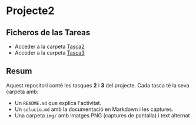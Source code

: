 # Projecte2
## Ficheros de las Tareas
- Acceder a la carpeta [Tasca2](tasca2/)
- Acceder a la carpeta [Tasca3](tasca3/)

## Resum
Aquest repositori conté les tasques **2** i **3** del projecte. Cada tasca té la seva carpeta amb:
- Un `README.md` que explica l'activitat.
- Un `solucio.md` amb la documentació en Markdown i les captures.
- Una carpeta `img/` amb imatges PNG (captures de pantalla) i text alternat
